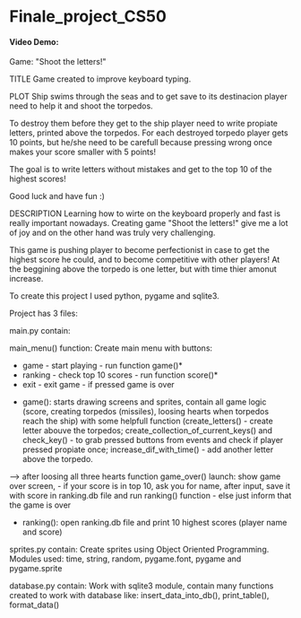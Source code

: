 # Finale_project_CS50
#### Video Demo:  <URL HERE>
Game: "Shoot the letters!"

TITLE
Game created to improve keyboard typing.

PLOT
Ship swims through the seas and to get save to its destinacion player need to help it
and shoot the torpedos.

To destroy them before they get to the ship player need to write propiate letters,
printed above the torpedos. For each destroyed torpedo player gets 10 points, 
but he/she need to be carefull because pressing wrong once makes your score smaller with 5 points!

The goal is to write letters without mistakes and get to the top 10 of the highest scores! 

Good luck and have fun :)

DESCRIPTION
Learning how to wirte on the keyboard properly and fast is really important nowadays.
Creating game "Shoot the letters!" give me a lot of joy and on the other hand 
was truly very challenging. 

This game is pushing player to become perfectionist in case to get the highest score he could, 
and to become competitive with other players! At the beggining above the torpedo is one letter, 
but with time thier amonut increase.

To create this project I used python, pygame and sqlite3. 

Project has 3 files:

main.py 
contain: 

main_menu() function:
Create main menu with buttons:
+ game - start playing - run function game()* 
+ ranking - check top 10 scores - run function score()* 
+ exit - exit game - if pressed game is over

* game():
	starts drawing screens and sprites, contain all game logic (score, creating torpedos (missiles), 
	loosing hearts when torpedos reach the ship) with some helpfull function 
	(create_letters() - create letter abouve the torpedos; create_collection_of_current_keys() 
	and check_key() - to grab pressed buttons from events and check if player pressed 
	propiate once; increase_dif_with_time() - add another letter above the torpedo.
	
--> after loosing all three hearts function game_over() launch:
	show game over screen, 
	- if your score is in top 10, ask you for name, after input,
 	save it with score in ranking.db file and run ranking() function
	- else just inform that the game is over

* ranking():
	open ranking.db file and print 10 highest scores (player name and score)

sprites.py
contain: 
Create sprites using Object Oriented Programming.
Modules used: time, string, random, pygame.font, pygame and pygame.sprite

database.py
contain: 
Work with sqlite3 module, contain many functions created to work with database like:
insert_data_into_db(), print_table(), format_data()





	








 

